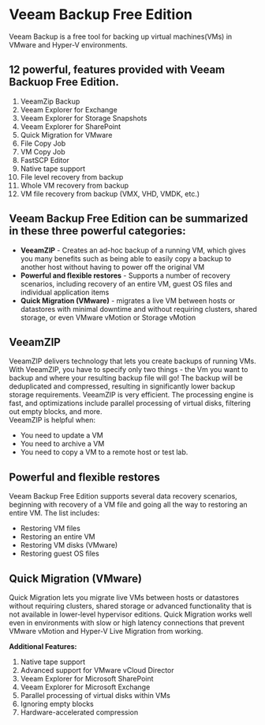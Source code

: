 # Veeam Backup Free Edition
Veeam Backup is a free tool for backing up virtual machines(VMs) in VMware and Hyper-V environments.

## 12 powerful, features provided with Veeam Backuop Free Edition.
1. VeeamZip Backup
2. Veeam Explorer for Exchange
3. Veeam Explorer for Storage Snapshots
4. Veeam Explorer for SharePoint
5. Quick Migration for VMware
6. File Copy Job
7. VM Copy Job
8. FastSCP Editor
9. Native tape support
10. File level recovery from backup
11. Whole VM recovery from backup
12. VM file recovery from backup (VMX, VHD, VMDK, etc.)

## Veeam Backup Free Edition can be summarized in these three powerful categories:
* **VeeamZIP** - Creates an ad-hoc backup of a running VM, which gives you many benefits such as being able to easily copy a backup to another host without having to power off the original VM
* **Powerful and flexible restores** - Supports a number of recovery scenarios, including recovery of an entire VM, guest OS files and individual application items
* **Quick Migration (VMware)** - migrates a live VM between hosts or datastores with minimal downtime and without requiring clusters, shared storage, or even VMware vMotion or Storage vMotion

## VeeamZIP
VeeamZIP delivers technology that lets you create backups of running VMs. With VeeamZIP, you have to specify only two things - the Vm you want to backup and where your resulting backup file will go! The backup will be deduplicated and compressed, resulting in significantly lower backup storage requirements. VeeamZIP is very efficient. The processing engine is fast, and optimizations include parallel processing of virtual disks, filtering out empty blocks, and more.  
VeeamZIP is helpful when:
* You need to update a VM
* You need to archive a VM
* You need to copy a VM to a remote host or test lab.

## Powerful and flexible restores
Veeam Backup Free Edition supports several data recovery scenarios, beginning with recovery of a VM file and going all the way to restoring an entire VM. The list includes:
* Restoring VM files
* Restoring an entire VM
* Restoring VM disks (VMware)
* Restoring guest OS files

## Quick Migration (VMware)
Quick Migration lets you migrate live VMs between hosts or datastores without requiring clusters, shared storage or advanced functionality that is not available in lower-level hypervisor editions. Quick Migration works well even in environments with slow or high latency connections that prevent VMware vMotion and Hyper-V Live Migration from working.

**Additional Features:**
1. Native tape support
2. Advanced support for VMware vCloud Director
3. Veeam Explorer for Microsoft SharePoint
4. Veeam Explorer for Microsoft Exchange
5. Parallel processing of virtual disks within VMs
6. Ignoring empty blocks
7. Hardware-accelerated compression